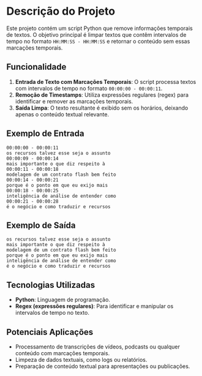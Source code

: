 
# Descrição do Projeto

Este projeto contém um script Python que remove informações temporais de textos. O objetivo principal é limpar textos que contêm intervalos de tempo no formato `HH:MM:SS - HH:MM:SS` e retornar o conteúdo sem essas marcações temporais.

## Funcionalidade

1. **Entrada de Texto com Marcações Temporais**: O script processa textos com intervalos de tempo no formato `00:00:00 - 00:00:11`.
2. **Remoção de Timestamps**: Utiliza expressões regulares (regex) para identificar e remover as marcações temporais.
3. **Saída Limpa**: O texto resultante é exibido sem os horários, deixando apenas o conteúdo textual relevante.

## Exemplo de Entrada

```text
00:00:00 - 00:00:11
os recursos talvez esse seja o assunto
00:00:09 - 00:00:14
mais importante o que diz respeito à
00:00:11 - 00:00:18
modelagem de um contrato flash bem feito
00:00:14 - 00:00:21
porque é o ponto em que eu exijo mais
00:00:18 - 00:00:25
inteligência de análise de entender como
00:00:21 - 00:00:28
é o negócio e como traduzir e recursos
```

## Exemplo de Saída

```text
os recursos talvez esse seja o assunto
mais importante o que diz respeito à
modelagem de um contrato flash bem feito
porque é o ponto em que eu exijo mais
inteligência de análise de entender como
é o negócio e como traduzir e recursos
```

## Tecnologias Utilizadas

- **Python**: Linguagem de programação.
- **Regex (expressões regulares)**: Para identificar e manipular os intervalos de tempo no texto.

## Potenciais Aplicações

- Processamento de transcrições de vídeos, podcasts ou qualquer conteúdo com marcações temporais.
- Limpeza de dados textuais, como logs ou relatórios.
- Preparação de conteúdo textual para apresentações ou publicações.
